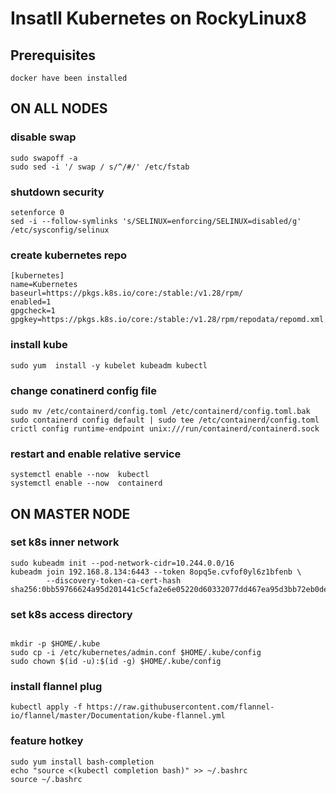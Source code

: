 # Insatll Kubernetes on RockyLinux8 
## Prerequisites 
    docker have been installed 

## ON ALL NODES
### disable swap   
``` 
sudo swapoff -a
sudo sed -i '/ swap / s/^/#/' /etc/fstab
``` 
### shutdown security  
``` 
setenforce 0
sed -i --follow-symlinks 's/SELINUX=enforcing/SELINUX=disabled/g' /etc/sysconfig/selinux
```
### create kubernetes repo  
```
[kubernetes]
name=Kubernetes
baseurl=https://pkgs.k8s.io/core:/stable:/v1.28/rpm/
enabled=1
gpgcheck=1
gpgkey=https://pkgs.k8s.io/core:/stable:/v1.28/rpm/repodata/repomd.xml.key
```
### install kube  
```
sudo yum  install -y kubelet kubeadm kubectl
```
### change conatinerd config file 
```
sudo mv /etc/containerd/config.toml /etc/containerd/config.toml.bak
sudo containerd config default | sudo tee /etc/containerd/config.toml
crictl config runtime-endpoint unix:///run/containerd/containerd.sock
```
### restart and enable relative service 
```
systemctl enable --now  kubectl 
systemctl enable --now  containerd   
```
### 

## ON MASTER NODE 
### set k8s inner network 
```
sudo kubeadm init --pod-network-cidr=10.244.0.0/16
kubeadm join 192.168.8.134:6443 --token 8opq5e.cvfof0yl6z1bfenb \
        --discovery-token-ca-cert-hash sha256:0bb59766624a95d201441c5cfa2e6e05220d60332077dd467ea95d3bb72eb0de

```
### set k8s access directory 
```

mkdir -p $HOME/.kube
sudo cp -i /etc/kubernetes/admin.conf $HOME/.kube/config
sudo chown $(id -u):$(id -g) $HOME/.kube/config
```
### install flannel plug 
 ```
 kubectl apply -f https://raw.githubusercontent.com/flannel-io/flannel/master/Documentation/kube-flannel.yml
```
### feature hotkey 
```
sudo yum install bash-completion
echo "source <(kubectl completion bash)" >> ~/.bashrc
source ~/.bashrc
```








